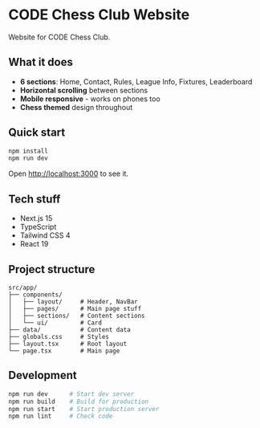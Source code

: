 # CODE Chess Club Website

Website for CODE Chess Club.

## What it does

- **6 sections**: Home, Contact, Rules, League Info, Fixtures, Leaderboard
- **Horizontal scrolling** between sections
- **Mobile responsive** - works on phones too
- **Chess themed** design throughout

## Quick start

```bash
npm install
npm run dev
```

Open [http://localhost:3000](http://localhost:3000) to see it.

## Tech stuff

- Next.js 15
- TypeScript
- Tailwind CSS 4
- React 19

## Project structure

```
src/app/
├── components/
│   ├── layout/     # Header, NavBar
│   ├── pages/      # Main page stuff
│   ├── sections/   # Content sections
│   └── ui/         # Card
├── data/           # Content data
├── globals.css     # Styles
├── layout.tsx      # Root layout
└── page.tsx        # Main page
```

## Development

```bash
npm run dev      # Start dev server
npm run build    # Build for production
npm run start    # Start production server
npm run lint     # Check code
```
